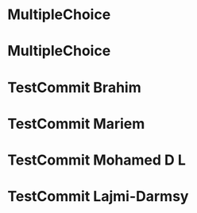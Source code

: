 # MultipleChoice
# MultipleChoice
# TestCommit Brahim
# TestCommit Mariem 
# TestCommit Mohamed D L
# TestCommit Lajmi-Darmsy

